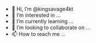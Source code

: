 - 👋 Hi, I’m @kingsavage4kt
- 👀 I’m interested in ...
- 🌱 I’m currently learning ...
- 💞️ I’m looking to collaborate on ...
- 📫 How to reach me ...

<!---
kingsavage4kt/kingsavage4kt is a ✨ special ✨ repository because its `README.md` (this file) appears on your GitHub profile.
You can click the Preview link to take a look at your changes.
--->
